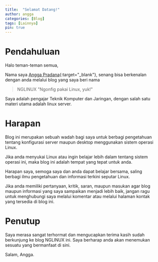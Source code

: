 ```yaml
---
title:  "Selamat Datang!"
author: angga
categories: [Blog]
tags: [Lainnya]
pin: true
---
```


# Pendahuluan

Halo teman-teman semua,

Nama saya [Angga Pradana](https://anggaiapradana.github.io){:target="_blank"}, senang bisa berkenalan dengan anda melalui blog yang saya beri nama

> NGLINUX "Ngonfig pakai Linux, yuk!"

Saya adalah pengajar Teknik Komputer dan Jaringan, dengan salah satu materi utama adalah linux server.

# Harapan 

Blog ini merupakan sebuah wadah bagi saya untuk berbagi pengetahuan tentang konfigurasi server maupun desktop menggunakan sistem operasi Linux.

Jika anda menyukai Linux atau ingin belajar lebih dalam tentang sistem operasi ini, maka blog ini adalah tempat yang tepat untuk anda. 

Harapan saya, semoga saya dan anda dapat belajar bersama, saling berbagi ilmu pengetahuan dan informasi terkini seputar Linux.

Jika anda memiliki pertanyaan, kritik, saran, maupun masukan agar blog maupun informasi yang saya sampaikan menjadi lebih baik, jangan ragu untuk menghubungi saya melalui komentar atau melalui halaman kontak yang tersedia di blog ini.

# Penutup

Saya merasa sangat terhormat dan mengucapkan terima kasih sudah berkunjung ke blog NGLINUX ini. Saya berharap anda akan menemukan sesuatu yang bermanfaat di sini.

Salam, Angga.